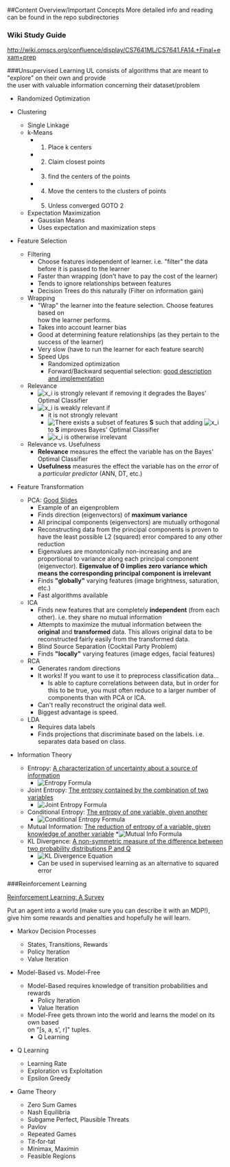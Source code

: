 ##Content Overview/Important Concepts
More detailed info and reading can be found in the repo subdirectories

### Wiki Study Guide
http://wiki.omscs.org/confluence/display/CS7641ML/CS7641.FA14.+Final+exam+prep

###Unsupervised Learning
UL consists of algorithms that are meant to "explore" on their own and provide  
the user with valuable information concerning their dataset/problem  
* Randomized Optimization
* Clustering
  * Single Linkage
  * k-Means
    * 1. Place k centers
    * 2. Claim closest points
    * 3. find the centers of the points
    * 4. Move the centers to the clusters of points
    * 5. Unless converged GOTO 2
  * Expectation Maximization
    * Gaussian Means
    * Uses expectation and maximization steps

* Feature Selection
  * Filtering
    * Choose features independent of learner. i.e. "filter" the data before it
      is passed to the learner
    * Faster than wrapping (don't have to pay the cost of the learner)
    * Tends to ignore relationships between features
    * Decision Trees do this naturally (Filter on information gain)
  * Wrapping
    * "Wrap" the learner into the feature selection.  Choose features based on  
      how the learner performs.
    * Takes into account learner bias
    * Good at determining feature relationships (as they pertain to the success
      of the learner)
    * Very slow (have to run the learner for each feature search)
    * Speed Ups
      * Randomized optimization
      * Forward/Backward sequential selection: [good description and
        implementation](http://sebastianraschka.com/Articles/2014_sequential_sel_algos.html)
  * Relevance
    * ![x_i](http://mathurl.com/2az2c7m.png) is strongly relevant if removing it degrades the Bayes' Optimal
      Classifier
    * ![x_i](http://mathurl.com/2az2c7m.png) is weakly relevant if
      * it is not strongly relevant
      * ![There exists](http://mathurl.com/yhy6gla.png) a subset of features **S** such that adding             ![x_i](http://mathurl.com/2az2c7m.png) to **S** improves Bayes' Optimal Classifier
      * ![x_i](http://mathurl.com/2az2c7m.png)  is otherwise irrelevant
  * Relevance vs. Usefulness
    * **Relevance** measures the effect the variable has on the Bayes' Optimal
      Classifier
    * **Usefulness** measures the effect the variable has on the _error_ of a
      _particular predictor_ (ANN, DT, etc.)

* Feature Transformation
  * PCA: [Good Slides](http://www.cc.gatech.edu/~agray/4245fall10/lecture18.pdf)
    * Example of an eigenproblem
    * Finds direction (eigenvectors) of **maximum variance**
    * All principal components (eigenvectors) are mutually orthogonal
    * Reconstructing data from the principal components is proven to have the
      least possible L2 (squared) error compared to any other reduction
    * Eigenvalues are monotonically non-increasing and are proportional to
      variance along each principal component (eigenvector). **Eigenvalue of 0
      implies zero variance which means the corresponding principal component
      is irrelevant**
    * Finds **"globally"** varying features (image brightness, saturation, etc.)
    * Fast algorithms available
  * ICA
    * Finds new features that are completely **independent** (from each other).
      i.e. they share no mutual information
    * Attempts to maximize the mutual information between the **original**
      and **transformed** data.  This allows original data to be reconstructed
      fairly easily from the transformed data.
    * Blind Source Separation (Cocktail Party Problem)
    * Finds **"locally"** varying features (image edges, facial features)
  * RCA
    * Generates random directions
    * It works! If you want to use it to preprocess classification data...
        * Is able to capture correlations between data, but in order for this to
          be true, you must often reduce to a larger number of components than
          with PCA or ICA.
    * Can't really reconstruct the original data well.
    * Biggest advantage is speed.
  * LDA
    * Requires data labels
    * Finds projections that discriminate based on the labels. i.e. separates
      data based on class.

* Information Theory
  * Entropy: [A characterization of uncertainty about a source of    information](http://en.wikipedia.org/wiki/Entropy_(information_theory))
    * ![Entropy Formula](http://mathurl.com/pdmz66k.png)
  * Joint Entropy: [The entropy contained by the combination of two variables](http://en.wikipedia.org/wiki/Joint_entropy)
    * ![Joint Entropy Formula](http://mathurl.com/l3t2ekl.png)
  * Conditional Entropy: [The entropy of one variable, given another](http://en.wikipedia.org/wiki/Conditional_entropy)
    * ![Conditional Entropy Formula](http://mathurl.com/pvq7nq4.png)
  * Mutual Information: [The reduction of entropy of a variable, given knowledge of another variable](http://en.wikipedia.org/wiki/Mutual_information)
    *![Mutual Info Formula](http://mathurl.com/o7es4gh.png)
  * KL Divergence: [A non-symmetric measure of the difference between two probability distributions P and Q](http://en.wikipedia.org/wiki/Kullback%E2%80%93Leibler_divergence)
    * ![KL Divergence Equation](http://mathurl.com/kld5umv.png)
    * Can be used in supervised learning as an alternative to squared error


###Reinforcement Learning

[Reinforcement Learning: A Survey](http://www.jair.org/media/301/live-301-1562-jair.pdf)

Put an agent into a world (make sure you can describe it with an MDP!), give him
some rewards and penalties and hopefully he will learn.

* Markov Decision Processes
  * States, Transitions, Rewards
  * Policy Iteration
  * Value Iteration

* Model-Based vs. Model-Free
  * Model-Based requires knowledge of transition probabilities and rewards
    * Policy Iteration
    * Value Iteration
  * Model-Free gets thrown into the world and learns the model on its own based  
    on "[s, a, s', r]" tuples.
    * Q Learning

* Q Learning
  * Learning Rate
  * Exploration vs Exploitation
  * Epsilon Greedy

* Game Theory
  * Zero Sum Games
  * Nash Equilibria
  * Subgame Perfect, Plausible Threats
  * Pavlov
  * Repeated Games
  * Tit-for-tat
  * Minimax, Maximin
  * Feasible Regions
